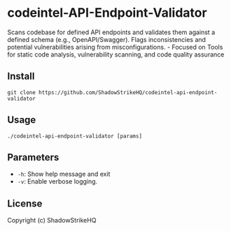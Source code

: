 # codeintel-API-Endpoint-Validator
Scans codebase for defined API endpoints and validates them against a defined schema (e.g., OpenAPI/Swagger).  Flags inconsistencies and potential vulnerabilities arising from misconfigurations. - Focused on Tools for static code analysis, vulnerability scanning, and code quality assurance

## Install
`git clone https://github.com/ShadowStrikeHQ/codeintel-api-endpoint-validator`

## Usage
`./codeintel-api-endpoint-validator [params]`

## Parameters
- `-h`: Show help message and exit
- `-v`: Enable verbose logging.

## License
Copyright (c) ShadowStrikeHQ

